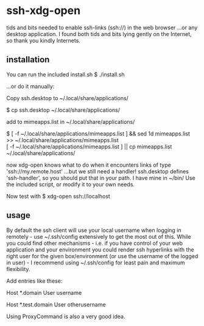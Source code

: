 ssh-xdg-open
============

tids and bits needed to enable ssh-links (ssh://) in the web browser
...or any desktop application.
I found both tids and bits lying gently on the Internet, so thank you kindly Internets.


installation
------------

You can run the included install.sh
  $ ./install.sh

...or do it manually:

Copy ssh.desktop to ~/.local/share/applications/

  $ cp ssh.desktop ~/.local/share/applications/

add to mimeapps.list in ~/.local/share/applications/

  $ [ -f ~/.local/share/applications/mimeapps.list ] && sed 1d mimeapps.list >> ~/.local/share/applications/mimeapps.list \
  [ -f ~/.local/share/applications/mimeapps.list ] || cp mimeapps.list ~/.local/share/applications/

now xdg-open knows what to do when it encounters links of type 'ssh://my.remote.host'
...but we still need a handler! ssh.desktop defines 'ssh-handler', so you should put that in your path. I have mine in ~/bin/
Use the included script, or modify it to your own needs.

Now test with
  $ xdg-open ssh://localhost

usage
-----

By default the ssh client will use your local username when logging in remotely - use ~/.ssh/config extensively to get the most out of this. While you could find other mechanisms - i.e. if you have control of your web application and your environment you could render ssh hyperlinks with the right user for the given box/environment (or use the username of the logged in user) - I recommend using ~/.ssh/config for least pain and maximum flexibility.

Add entries like these:

Host *.domain
  User username

Host *.test.domain
  User otherusername

Using ProxyCommand is also a very good idea.

